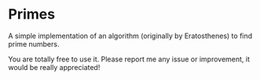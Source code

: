 # Primes
A simple implementation of an algorithm (originally by Eratosthenes) to find prime numbers.

You are totally free to use it.
Please report me any issue or improvement, it would be  really appreciated!
